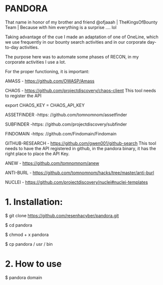# PANDORA
That name in honor of my brother and friend @ofjaaah | TheKingsOfBounty Team | Because with him everything is a surprise .... lol

Taking advantage of the cue I made an adaptation of one of OneLine, which we use frequently in our bounty search activities and in our corporate day-to-day activities.

The purpose here was to automate some phases of RECON, in my corporate activities I use a lot.

For the proper functioning, it is important:

AMASS - https://github.com/OWASP/Amass

CHAOS - https://github.com/projectdiscovery/chaos-client
This tool needs to register the API

export CHAOS_KEY = CHAOS_API_KEY

ASSETFINDER -https: //github.com/tomnomnom/assetfinder

SUBFINDER -https: //github.com/projectdiscovery/subfinder

FINDOMAIN -https: //github.com/Findomain/Findomain

GITHUB-RESEARCH - https://github.com/gwen001/github-search
This tool needs to have the API registered in github, in the pandora binary, it has the right place to place the API Key.

ANEW - https://github.com/tomnomnom/anew

ANTI-BURL - https://github.com/tomnomnom/hacks/tree/master/anti-burl

NUCLEI - https://github.com/projectdiscovery/nuclei#nuclei-templates

# 1. Installation:

$ git clone https://github.com/resenhacyber/pandora.git

$ cd pandora

$ chmod + x pandora

$ cp pandora / usr / bin

# 2. How to use

$ pandora domain
